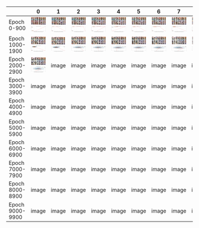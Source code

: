 
| | 0 | 1 | 2 | 3 | 4 | 5 | 6 | 7 | 8 | 9 |
|----------|----------|----------|----------|----------|----------|----------|----------|----------|-----------| -----------|
| Epoch 0-900 | ![](https://github.com/ynyeh0221/CIFAR10-cat-dog-generative-latent-diffusion/blob/main/v9/output/diffusion_path/denoising_path_Cat_epoch_10.png) | ![](https://github.com/ynyeh0221/CIFAR10-cat-dog-generative-latent-diffusion/blob/main/v9/output/diffusion_path/denoising_path_Cat_epoch_100.png) | ![](https://github.com/ynyeh0221/CIFAR10-cat-dog-generative-latent-diffusion/blob/main/v9/output/diffusion_path/denoising_path_Cat_epoch_200.png) | ![](https://github.com/ynyeh0221/CIFAR10-cat-dog-generative-latent-diffusion/blob/main/v9/output/diffusion_path/denoising_path_Cat_epoch_300.png) | ![](https://github.com/ynyeh0221/CIFAR10-cat-dog-generative-latent-diffusion/blob/main/v9/output/diffusion_path/denoising_path_Cat_epoch_400.png) | ![](https://github.com/ynyeh0221/CIFAR10-cat-dog-generative-latent-diffusion/blob/main/v9/output/diffusion_path/denoising_path_Cat_epoch_500.png) | ![](https://github.com/ynyeh0221/CIFAR10-cat-dog-generative-latent-diffusion/blob/main/v9/output/diffusion_path/denoising_path_Cat_epoch_600.png) | ![](https://github.com/ynyeh0221/CIFAR10-cat-dog-generative-latent-diffusion/blob/main/v9/output/diffusion_path/denoising_path_Cat_epoch_700.png) | ![](https://github.com/ynyeh0221/CIFAR10-cat-dog-generative-latent-diffusion/blob/main/v9/output/diffusion_path/denoising_path_Cat_epoch_800.png) | ![](https://github.com/ynyeh0221/CIFAR10-cat-dog-generative-latent-diffusion/blob/main/v9/output/diffusion_path/denoising_path_Cat_epoch_900.png) |
| Epoch 1000-1900 | ![](https://github.com/ynyeh0221/CIFAR10-cat-dog-generative-latent-diffusion/blob/main/v9/output/diffusion_path/denoising_path_Cat_epoch_1000.png) | ![](https://github.com/ynyeh0221/CIFAR10-cat-dog-generative-latent-diffusion/blob/main/v9/output/diffusion_path/denoising_path_Cat_epoch_1100.png) | ![](https://github.com/ynyeh0221/CIFAR10-cat-dog-generative-latent-diffusion/blob/main/v9/output/diffusion_path/denoising_path_Cat_epoch_1200.png) | ![](https://github.com/ynyeh0221/CIFAR10-cat-dog-generative-latent-diffusion/blob/main/v9/output/diffusion_path/denoising_path_Cat_epoch_1300.png) | ![](https://github.com/ynyeh0221/CIFAR10-cat-dog-generative-latent-diffusion/blob/main/v9/output/diffusion_path/denoising_path_Cat_epoch_1400.png) | ![](https://github.com/ynyeh0221/CIFAR10-cat-dog-generative-latent-diffusion/blob/main/v9/output/diffusion_path/denoising_path_Cat_epoch_1500.png) | ![](https://github.com/ynyeh0221/CIFAR10-cat-dog-generative-latent-diffusion/blob/main/v9/output/diffusion_path/denoising_path_Cat_epoch_1600.png) | ![](https://github.com/ynyeh0221/CIFAR10-cat-dog-generative-latent-diffusion/blob/main/v9/output/diffusion_path/denoising_path_Cat_epoch_1700.png) | ![](https://github.com/ynyeh0221/CIFAR10-cat-dog-generative-latent-diffusion/blob/main/v9/output/diffusion_path/denoising_path_Cat_epoch_1800.png) | ![](https://github.com/ynyeh0221/CIFAR10-cat-dog-generative-latent-diffusion/blob/main/v9/output/diffusion_path/denoising_path_Cat_epoch_1900.png) |
| Epoch 2000-2900 | ![](https://github.com/ynyeh0221/CIFAR10-cat-dog-generative-latent-diffusion/blob/main/v9/output/diffusion_path/denoising_path_Cat_epoch_2000.png) | image | image | image | image | image | image | image | image | image |
| Epoch 3000-3900 | image | image | image | image | image | image | image | image | image | image |
| Epoch 4000-4900 | image | image | image | image | image | image | image | image | image | image |
| Epoch 5000-5900 | image | image | image | image | image | image | image | image | image | image |
| Epoch 6000-6900 | image | image | image | image | image | image | image | image | image | image |
| Epoch 7000-7900 | image | image | image | image | image | image | image | image | image | image |
| Epoch 8000-8900 | image | image | image | image | image | image | image | image | image | image |
| Epoch 9000-9900 | image | image | image | image | image | image | image | image | image | image |
